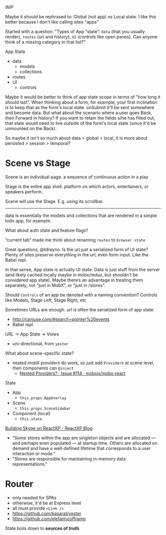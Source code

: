 _WIP_

Maybe it should be rephrased to: Global (not app) vs Local state. I like this better because I don't like calling sites "apps"

Started with a question: "Types of App “state”: `data` (that you usually render), `routes` (url and history), `UI` (controls like open panes). Can anyone think of a missing category in that list?"

App State
- data
  - models
  - collections
- routes
- UI
  - controls

Maybe it would be better to think of app state scope in terms of "how long it should last". When thinking about a form, for example, your first inclination is to keep that as the form's local state. onSubmit it'll be sent somewhere and become data. But what about the scenario where a user goes Back, then Forward in history? If you want to retain the fields s/he has filled out, that state would need to live outside of the form's local state (since it'd be unmounted on the Back).

So maybe it isn't so much about data > global > local, it is more about persisted > session > temporal?

# Scene vs Stage
Scene is an individual page. a sequence of continuous action in a play

Stage is the entire app shell.  platform on which actors, entertainers, or speakers perform.

Scene will use the Stage. E.g. using its scrollbar.

---

data is essentially the models and collections that are rendered in a simple todo app, for example.

What about auth state and feature flags?

“current tab” made me think about renaming `routes` to `browser state`

Great questions, @tdreyno. Is the url just a serialized form of UI state? Plenty of sites preserve everything in the url, even form input. Like the Babel repl.

In that sense, App state is actually UI state. Data is just stuff from the server (and likely cached locally maybe in mobx/redux, but shouldn't be considered app state). Maybe there’s an advantage in treating them separately, not “just in MobX”, or “just in /stores”.

Should `Controls` of an app be denoted with a naming convention? Controls like Modals, Stage Left, Stage Right, etc

Sometimes URLs are enough. url is often the serialized form of app state:
- http://caniuse.com/#search=pointer%20events
- Babel repl

URL -> App State -> Views
- uni-directional, from `yester`

What about scene-specific state?
- nested mobX providers do work, so just add `Provider`s at scene level, then components can `@inject`
  - [Nested Providers? · Issue #114 · mobxjs/mobx-react](https://github.com/mobxjs/mobx-react/issues/114)

State
- App
  - `this.props.AppOverlay`
- Scene
  - `this.props.SceneSidebar`
- Component (local)
  - `this.state`

[Building Skype on ReactXP - ReactXP Blog](https://microsoft.github.io/reactxp/blog/2017/04/27/building-skype-on-reactxp.html)
- "Some stores within the app are singleton objects and are allocated — and perhaps even populated — at startup time. Others are allocated on demand and have a well-defined lifetime that corresponds to a user interaction or mode."
- "Stores are responsible for maintaining in-memory data representations."

# Router
- only needed for SPAs
- otherwise, it'd be at Express level
- all must provide `<Link />`
- https://github.com/basarat/yester
- https://github.com/elefanty/offramp

State boils down to __sources of truth__
